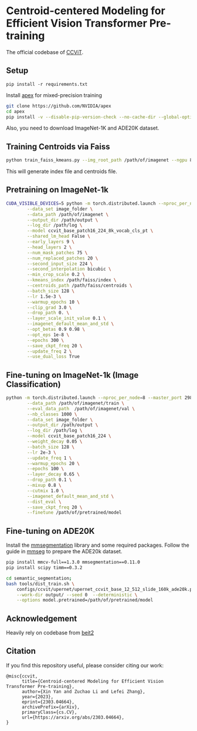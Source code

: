 # Centroid-centered Modeling for Efficient Vision Transformer Pre-training

The official codebase of [CCViT](https://arxiv.org/abs/2303.04664).

## Setup

```
pip install -r requirements.txt
```

Install [apex](https://github.com/NVIDIA/apex) for mixed-precision training

```bash
git clone https://github.com/NVIDIA/apex
cd apex
pip install -v --disable-pip-version-check --no-cache-dir --global-option="--cpp_ext" --global-option="--cuda_ext" ./
```

Also, you need to download ImageNet-1K and ADE20K dataset. 

## Training Centroids via Faiss

```bash
python train_faiss_kmeans.py --img_root_path /path/of/imagenet --ngpu 8 --k 8192 --n_iter 20 --sample 50 --exp_name train_50000_8192 --output_path ./faiss
```

This will generate index file and centroids file.

## Pretraining on ImageNet-1k

```bash
CUDA_VISIBLE_DEVICES=5 python -m torch.distributed.launch --nproc_per_node=1  --master_port 29876 run_ccvit_pretraining.py \
        --data_set image_folder \
        --data_path /path/of/imagenet \
        --output_dir /path/output \
        --log_dir /path/log \
        --model ccvit_base_patch16_224_8k_vocab_cls_pt \
        --shared_lm_head False \
        --early_layers 9 \
        --head_layers 2 \
        --num_mask_patches 75 \
        --num_replaced_patches 20 \
        --second_input_size 224 \
        --second_interpolation bicubic \
        --min_crop_scale 0.2 \
        --kmeans_index /path/faiss/index \
        --centroids_path /path/faiss/centroids \
        --batch_size 128 \
        --lr 1.5e-3 \
        --warmup_epochs 10 \
        --clip_grad 3.0 \
        --drop_path 0. \
        --layer_scale_init_value 0.1 \
        --imagenet_default_mean_and_std \
        --opt_betas 0.9 0.98 \
        --opt_eps 1e-8 \
        --epochs 300 \
        --save_ckpt_freq 20 \
        --update_freq 2 \
        --use_dual_loss True
```

## Fine-tuning on ImageNet-1k (Image Classification)

```bash
python -m torch.distributed.launch --nproc_per_node=8 --master_port 29876 run_class_finetuning.py \
        --data_path /path/of/imagenet/train \
        --eval_data_path  /path/of/imagenet/val \
        --nb_classes 1000 \
        --data_set image_folder \
        --output_dir /path/output \
        --log_dir /path/log \
        --model ccvit_base_patch16_224 \
        --weight_decay 0.05 \
        --batch_size 128 \
        --lr 2e-3 \
        --update_freq 1 \
        --warmup_epochs 20 \
        --epochs 100 \
        --layer_decay 0.65 \
        --drop_path 0.1 \
        --mixup 0.8 \
        --cutmix 1.0 \
        --imagenet_default_mean_and_std \
        --dist_eval \
        --save_ckpt_freq 20 \
        --finetune /path/of/pretrained/model
```

## Fine-tuning on ADE20K 

Install the [mmsegmentation](https://github.com/open-mmlab/mmsegmentation) library and some required packages. Follow the guide in [mmseg](https://github.com/open-mmlab/mmsegmentation/blob/master/docs/en/dataset_prepare.md) to prepare the ADE20k dataset.

```bash
pip install mmcv-full==1.3.0 mmsegmentation==0.11.0
pip install scipy timm==0.3.2
```

```bash
cd semantic_segmentation; 
bash tools/dist_train.sh \
    configs/ccvit/upernet/upernet_ccvit_base_12_512_slide_160k_ade20k.py 8 \
    --work-dir output/ --seed 0  --deterministic \
    --options model.pretrained=/path/of/pretrained/model
```

## Acknowledgement

Heavily rely on codebase from [beit2](https://github.com/microsoft/unilm/tree/master/beit2)

## Citation

If you find this repository useful, please consider citing our work:

```
@misc{ccvit,
      title={Centroid-centered Modeling for Efficient Vision Transformer Pre-training}, 
      author={Xin Yan and Zuchao Li and Lefei Zhang},
      year={2023},
      eprint={2303.04664},
      archivePrefix={arXiv},
      primaryClass={cs.CV},
      url={https://arxiv.org/abs/2303.04664}, 
}
```
